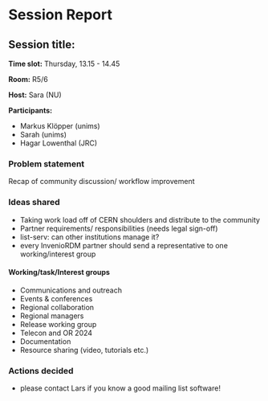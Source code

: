 # Session Report

## Session title: 

**Time slot:**
Thursday, 13.15 - 14.45

**Room:**
R5/6

**Host:**
Sara (NU)

**Participants:**
- Markus Klöpper (unims)
- Sarah (unims)
- Hagar Lowenthal (JRC)

### Problem statement
Recap of community discussion/ workflow improvement
### Ideas shared
- Taking work load off of CERN shoulders and distribute to the community 
- Partner requirements/ responsibilities (needs legal sign-off)
- list-serv: can other institutions manage it?
- every InvenioRDM partner should send a representative to one working/interest group

#### Working/task/Interest groups
- Communications and outreach
- Events & conferences
- Regional collaboration
- Regional managers
- Release working group
- Telecon and OR 2024
- Documentation
- Resource sharing (video, tutorials etc.)

### Actions decided

- please contact Lars if you know a good mailing list software!
